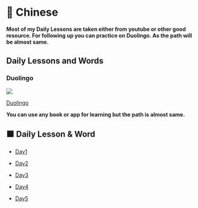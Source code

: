 # 🔴 Chinese

**Most of my Daily Lessons are taken either from youtube or other good resource. For following up you can practice on Duolingo.
As the path will be almost same.**

## Daily Lessons and Words 

### Duolingo 

![](https://i.imgur.com/Yroqf2l.png)

[Duolingo](https://www.duolingo.com/)

**You can use any book or app for learning but the path is almost same.**

## 🟧 Daily Lesson & Word

* [Day1](https://github.com/mostlovedpotato/Chinese/blob/main/Lessons-n-words/Day1.md)

* [Day2](https://github.com/mostlovedpotato/Chinese/blob/main/Lessons-n-words/Day2.md)

* [Day3](https://github.com/mostlovedpotato/Chinese/blob/main/Lessons-n-words/Day3.md)

* [Day4](https://github.com/mostlovedpotato/Chinese/blob/main/Lessons-n-words/Day4.md)

* [Day5](https://github.com/mostlovedpotato/Chinese/blob/main/Lessons-n-words/Day5.md)



